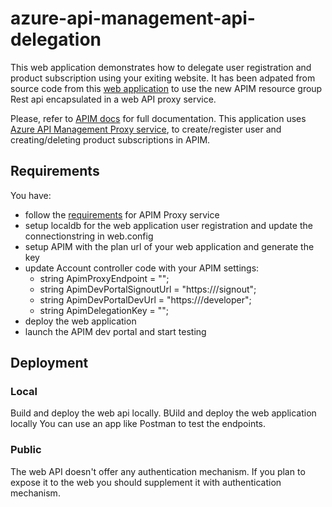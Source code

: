 # azure-api-management-api-delegation

This web application demonstrates how to delegate user registration and product subscription using your exiting website.
It has been adpated from source code from this [web application](https://github.com/Azure/api-management-samples/tree/master/delegation#microsoft-azure-api-management-delegation-sample) to use the new APIM resource group Rest api encapsulated in a web API proxy service.

Please, refer to [APIM docs](https://docs.microsoft.com/en-us/azure/api-management/api-management-howto-setup-delegation/) for full documentation. This application uses [Azure API Management Proxy service](https://github.com/habibkam/azure-api-management-api-proxy), to create/register user and creating/deleting product subscriptions in APIM.

## Requirements

You have:
- follow the [requirements](https://github.com/habibkam/azure-api-management-api-proxy#requirements) for APIM Proxy service
- setup localdb for the web application user registration and update the connectionstring in web.config
- setup APIM with the plan url of your web application and generate the key
- update Account controller code with your APIM settings:
    * string ApimProxyEndpoint = "<your apim proxy endpoint>";
    * string ApimDevPortalSignoutUrl = "https://<your dev portal>/signout";
    * string ApimDevPortalDevUrl = "https://<your dev portal>/developer";
    * string ApimDelegationKey = "<your generated delegation key>";
- deploy the web application
- launch the APIM dev portal and start testing


## Deployment

### Local

Build and deploy the web api locally.
BUild and deploy the web application locally
You can use an app like Postman to test the endpoints.

### Public

The web API doesn't offer any authentication mechanism.
If you plan to expose it to the web you should supplement it with authentication mechanism.
